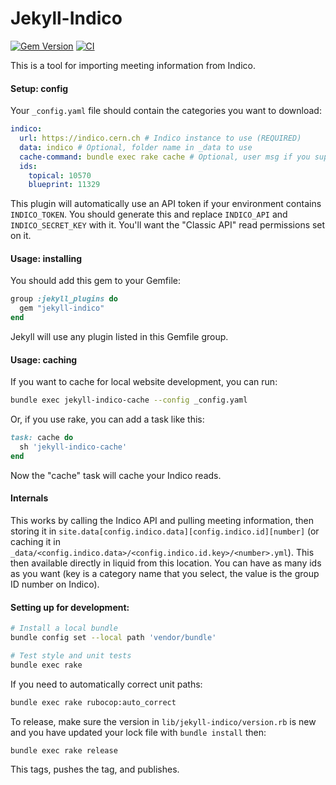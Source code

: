 # Jekyll-Indico

[![Gem Version](https://badge.fury.io/rb/jekyll-indico.svg)](https://badge.fury.io/rb/jekyll-indico)
[![CI](https://github.com/iris-hep/jekyll-indico/workflows/CI/badge.svg)](https://github.com/iris-hep/jekyll-indico/actions?query=workflow%3ACI)

This is a tool for importing meeting information from Indico.

#### Setup: config

Your `_config.yaml` file should contain the categories you want to download:

```yaml
indico:
  url: https://indico.cern.ch # Indico instance to use (REQUIRED)
  data: indico # Optional, folder name in _data to use
  cache-command: bundle exec rake cache # Optional, user msg if you support it
  ids:
    topical: 10570
    blueprint: 11329
```

This plugin will automatically use an API token if your environment contains
`INDICO_TOKEN`. You should generate this and replace `INDICO_API` and
`INDICO_SECRET_KEY` with it. You'll want the "Classic API" read permissions set
on it.

#### Usage: installing


You should add this gem to your Gemfile:

```ruby
group :jekyll_plugins do
  gem "jekyll-indico"
end
```

Jekyll will use any plugin listed in this Gemfile group.

#### Usage: caching

If you want to cache for local website development, you can run:

```bash
bundle exec jekyll-indico-cache --config _config.yaml
```

Or, if you use rake, you can add a task like this:

```ruby
task: cache do
  sh 'jekyll-indico-cache'
end
```

Now the "cache" task will cache your Indico reads.


#### Internals

This works by calling the Indico API and pulling meeting information, then
storing it in `site.data[config.indico.data][config.indico.id][number]` (or
caching it in
`_data/<config.indico.data>/<config.indico.id.key>/<number>.yml`). This then
available directly in liquid from this location. You can have as many ids as
you want (key is a category name that you select, the value is the group ID
number on Indico).

#### Setting up for development:


```bash
# Install a local bundle
bundle config set --local path 'vendor/bundle'

# Test style and unit tests
bundle exec rake
```

If you need to automatically correct unit paths:

```bash
bundle exec rake rubocop:auto_correct
```

To release, make sure the version in `lib/jekyll-indico/version.rb` is new and
you have updated your lock file with `bundle install` then:

```bash
bundle exec rake release
```

This tags, pushes the tag, and publishes.
